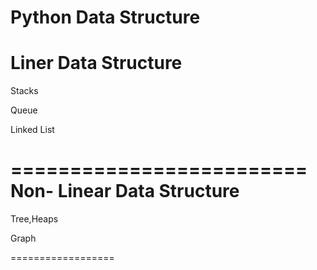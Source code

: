 Python Data Structure
======================

Liner Data Structure
==============
Stacks

Queue

Linked List

=========================
Non- Linear Data Structure
==================

Tree,Heaps

Graph

==================





